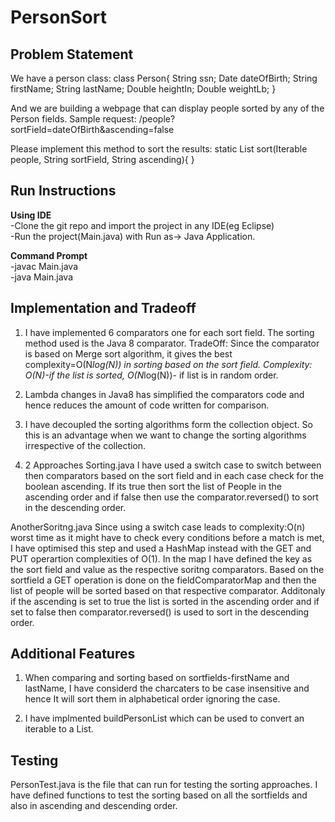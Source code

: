 # PersonSort

Problem Statement
-----------
We have a person class:
class Person{ String ssn; Date dateOfBirth; String firstName; String lastName; Double heightIn; Double weightLb; }

And we are building a webpage that can display people sorted by any of the Person fields.
Sample request: /people?sortField=dateOfBirth&ascending=false

Please implement this method to sort the results:
static List sort(Iterable people, String sortField, String ascending){ }

Run Instructions
-----------
**Using IDE <br />**
-Clone the git repo and import the project in any IDE(eg Eclipse)<br />
-Run the project(Main.java) with Run as-> Java Application.<br />

**Command Prompt<br />**
-javac Main.java<br />
-java Main.java<br />


Implementation and Tradeoff
-----------
1. I have implemented 6 comparators one for each sort field.
The sorting method used is the Java 8 comparator.
TradeOff: Since the comparator is based on Merge sort algorithm, it gives the best complexity=O(N*log(N)) in sorting based on the sort field.
Complexity: O(N)-if the list is sorted, O(N*log(N))- if list is in random order.

2. Lambda changes in Java8 has simplified the comparators code and hence reduces the amount of code written for comparison.

3. I have decoupled the sorting algorithms form the collection object. So this is an advantage when we want to change the sorting algorithms irrespective of the collection.

4. 2 Approaches
  Sorting.java
  I have used a switch case to switch between then comparators based on the sort field and in each case check for the boolean   ascending. If its true then sort the list of People in the ascending order and if false then use the comparator.reversed()     to sort in the descending order.

  AnotherSoritng.java
  Since using a switch case leads to complexity:O(n) worst time as it might have to check every conditions before a match is     met, I have optimised this step and used a HashMap instead with the GET and PUT operartion complexities of O(1). 
  In the map I have defined the key as the sort field and value as the respective soritng comparators.
  Based on the sortfield a GET operation is done on the fieldComparatorMap and then the list of people will be sorted based on   that respective comparator.
  Additonaly if the ascending is set to true the list is sorted in the ascending order and if set to false then 
  comparator.reversed() is used to sort in the descending order.


Additional Features
-----------
1. When comparing and sorting based on sortfields-firstName and lastName, I have considerd the charcaters to be case insensitive and hence It will sort them in alphabetical order ignoring the case.

2. I have implmented buildPersonList which can be used to convert an iterable to a List.


Testing
-----------
PersonTest.java is the file that can run for testing the sorting approaches.
I have defined functions to test the sorting based on all the sortfields and also in ascending and descending order.

